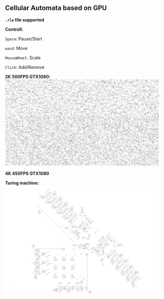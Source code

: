 ## Cellular Automata based on GPU

**`.rle` file supported**

**Controll:**

`Space`: Pause/Start

`wasd`: Move

`MouseWheel`: Scale

`Click`: Add/Remove

**2K 500FPS GTX1080:**
![](run.png)

**4K 450FPS GTX1080**

**Turing machine:**
![](turing.png)